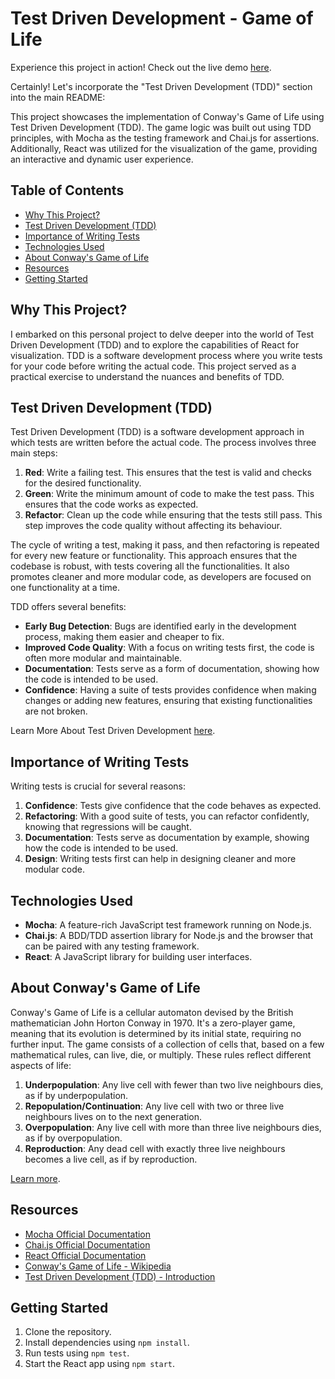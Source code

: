 # Test Driven Development - Game of Life

Experience this project in action! Check out the live demo [here](https://tdd-game-of-life.vercel.app/). 

Certainly! Let's incorporate the "Test Driven Development (TDD)" section into the main README:

This project showcases the implementation of Conway's Game of Life using Test Driven Development (TDD). The game logic was built out using TDD principles, with Mocha as the testing framework and Chai.js for assertions. Additionally, React was utilized for the visualization of the game, providing an interactive and dynamic user experience.

## Table of Contents

- [Why This Project?](#why-this-project)
- [Test Driven Development (TDD)](#test-driven-development-tdd)
- [Importance of Writing Tests](#importance-of-writing-tests)
- [Technologies Used](#technologies-used)
- [About Conway's Game of Life](#about-conways-game-of-life)
- [Resources](#resources)
- [Getting Started](#getting-started)

## Why This Project?

I embarked on this personal project to delve deeper into the world of Test Driven Development (TDD) and to explore the capabilities of React for visualization. TDD is a software development process where you write tests for your code before writing the actual code. This project served as a practical exercise to understand the nuances and benefits of TDD.

## Test Driven Development (TDD)

Test Driven Development (TDD) is a software development approach in which tests are written before the actual code. The process involves three main steps:

1. **Red**: Write a failing test. This ensures that the test is valid and checks for the desired functionality.
2. **Green**: Write the minimum amount of code to make the test pass. This ensures that the code works as expected.
3. **Refactor**: Clean up the code while ensuring that the tests still pass. This step improves the code quality without affecting its behaviour.

The cycle of writing a test, making it pass, and then refactoring is repeated for every new feature or functionality. This approach ensures that the codebase is robust, with tests covering all the functionalities. It also promotes cleaner and more modular code, as developers are focused on one functionality at a time.

TDD offers several benefits:

- **Early Bug Detection**: Bugs are identified early in the development process, making them easier and cheaper to fix.
- **Improved Code Quality**: With a focus on writing tests first, the code is often more modular and maintainable.
- **Documentation**: Tests serve as a form of documentation, showing how the code is intended to be used.
- **Confidence**: Having a suite of tests provides confidence when making changes or adding new features, ensuring that existing functionalities are not broken.

Learn More About Test Driven Development [here](https://en.wikipedia.org/wiki/Test-driven_development).

## Importance of Writing Tests

Writing tests is crucial for several reasons:

1. **Confidence**: Tests give confidence that the code behaves as expected.
2. **Refactoring**: With a good suite of tests, you can refactor confidently, knowing that regressions will be caught.
3. **Documentation**: Tests serve as documentation by example, showing how the code is intended to be used.
4. **Design**: Writing tests first can help in designing cleaner and more modular code.

## Technologies Used

- **Mocha**: A feature-rich JavaScript test framework running on Node.js.
- **Chai.js**: A BDD/TDD assertion library for Node.js and the browser that can be paired with any testing framework.
- **React**: A JavaScript library for building user interfaces.

## About Conway's Game of Life

Conway's Game of Life is a cellular automaton devised by the British mathematician John Horton Conway in 1970. It's a zero-player game, meaning that its evolution is determined by its initial state, requiring no further input. The game consists of a collection of cells that, based on a few mathematical rules, can live, die, or multiply. These rules reflect different aspects of life:

1. **Underpopulation**: Any live cell with fewer than two live neighbours dies, as if by underpopulation.
2. **Repopulation/Continuation**: Any live cell with two or three live neighbours lives on to the next generation.
3. **Overpopulation**: Any live cell with more than three live neighbours dies, as if by overpopulation.
4. **Reproduction**: Any dead cell with exactly three live neighbours becomes a live cell, as if by reproduction.

[Learn more](https://en.wikipedia.org/wiki/Conway%27s_Game_of_Life).

## Resources

- [Mocha Official Documentation](https://mochajs.org/)
- [Chai.js Official Documentation](https://www.chaijs.com/)
- [React Official Documentation](https://reactjs.org/)
- [Conway's Game of Life - Wikipedia](https://en.wikipedia.org/wiki/Conway%27s_Game_of_Life)
- [Test Driven Development (TDD) - Introduction](https://www.agilealliance.org/glossary/tdd/)

## Getting Started

1. Clone the repository.
2. Install dependencies using `npm install`.
3. Run tests using `npm test`.
4. Start the React app using `npm start`.
